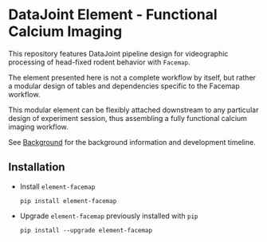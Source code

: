 # DataJoint Element - Functional Calcium Imaging
This repository features DataJoint pipeline design for videographic processing of head-fixed rodent behavior with `Facemap`.

The element presented here is not a complete workflow by itself,
 but rather a modular design of tables and dependencies specific to the Facemap workflow. 

This modular element can be flexibly attached downstream to 
any particular design of experiment session, thus assembling 
a fully functional calcium imaging workflow.

See [Background](Background.md) for the background information and development timeline.


## Installation

+ Install `element-facemap`
     ```
     pip install element-facemap
     ```

+ Upgrade `element-facemap` previously installed with `pip`
     ```
     pip install --upgrade element-facemap
     ```


    
